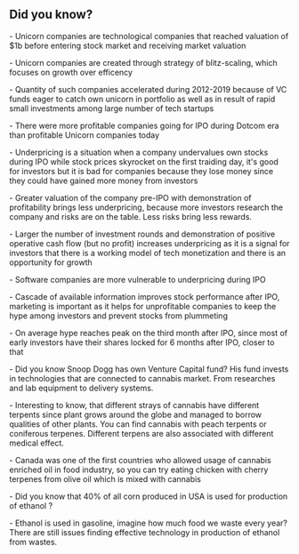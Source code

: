 ## Did you know?
<p>- Unicorn companies are technological companies that reached valuation of $1b before entering stock market and receiving market valuation <p>
<p>- Unicorn companies are created through strategy of blitz-scaling, which focuses on growth over efficency<p>
<p>- Quantity of such companies accelerated during 2012-2019 because of VC funds eager to catch own unicorn in portfolio as well as in result of rapid small investments among large number of tech startups<p>
<p>- There were more profitable companies going for IPO during Dotcom era than profitable Unicorn companies today<p>
<p>- Underpricing is a situation when a company undervalues own stocks during IPO while stock prices skyrocket on the first traiding day, it's good for investors but it is bad for companies because they lose money since they could have gained more money from investors<p>
<p>- Greater valuation of the company pre-IPO with demonstration of profitability brings less underpricing, because more investors research the company and risks are on the table. Less risks bring less rewards. <p>
<p>- Larger the number of investment rounds and demonstration of positive operative cash flow (but no profit) increases underpricing as it is a signal for investors that there is a working model of tech monetization and there is an opportunity for growth<p>
<p>- Software companies are more vulnerable to underpricing during IPO<p>
<p>- Cascade of available information improves stock performance after IPO, marketing is important as it helps for unprofitable companies to keep the hype among investors and prevent stocks from plummeting<p>
<p>- On average hype reaches peak on the third month after IPO, since most of early investors have their shares locked for 6 months after IPO, closer to that  <p>
<p>- Did you know Snoop Dogg has own Venture Capital fund? His fund invests in technologies that are connected to cannabis market. From researches and lab equipment to delivery systems.<p>
<p>- Interesting to know, that different strays of cannabis have different terpents since plant grows around the globe and managed to borrow qualities of other plants. You can find cannabis with peach terpents or coniferous terpenes. Different terpens are also associated with different medical effect.<p>
<p>- Canada was one of the first countries who allowed usage of cannabis enriched oil in food industry, so you can try eating chicken with cherry terpenes from olive oil which is mixed with cannabis<p>
<p>- Did you know that 40% of all corn produced in USA is used for production of ethanol ?<p>
<p>- Ethanol is used in gasoline, imagine how much food we waste every year? There are still issues finding effective technology in production of ethanol from wastes.<p>
